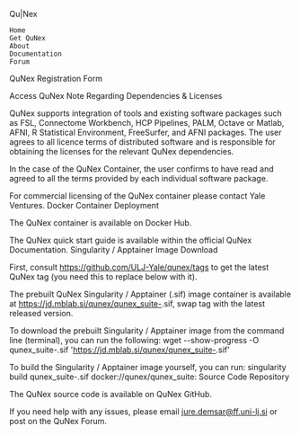 
Qu|Nex	

    Home
    Get QuNex
    About
    Documentation
    Forum

QuNex Registration Form

Access QuNex
Note Regarding Dependencies & Licenses

QuNex supports integration of tools and existing software packages such as FSL, Connectome Workbench, HCP Pipelines, PALM, Octave or Matlab, AFNI, R Statistical Environment, FreeSurfer, and AFNI packages. The user agrees to all licence terms of distributed software and is responsible for obtaining the licenses for the relevant QuNex dependencies.

In the case of the QuNex Container, the user confirms to have read and agreed to all the terms provided by each individual software package.

For commercial licensing of the QuNex container please contact Yale Ventures.
Docker Container Deployment

The QuNex container is available on Docker Hub.

The QuNex quick start guide is available within the official QuNex Documentation.
Singularity / Apptainer Image Download

First, consult https://github.com/ULJ-Yale/qunex/tags to get the latest QuNex tag (you need this to replace below with it).

The prebuilt QuNex Singularity / Apptainer (.sif) image container is available at https://jd.mblab.si/qunex/qunex_suite-<tag>.sif, swap tag with the latest released version.

To download the prebuilt Singularity / Apptainer image from the command line (terminal), you can run the following:
wget --show-progress -O qunex_suite-.sif 'https://jd.mblab.si/qunex/qunex_suite-<tag>.sif'

To build the Singularity / Apptainer image yourself, you can run:
singularity build qunex_suite-.sif docker://qunex/qunex_suite:<tag>
Source Code Repository

The QuNex source code is available on QuNex GitHub.

If you need help with any issues, please email jure.demsar@ff.uni-lj.si or post on the QuNex Forum.
